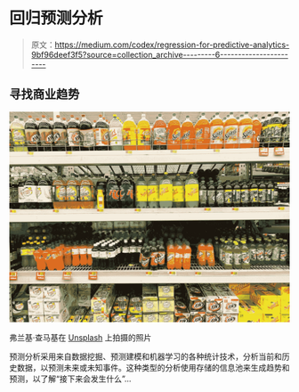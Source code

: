 # 回归预测分析

> 原文：<https://medium.com/codex/regression-for-predictive-analytics-9bf96deef3f5?source=collection_archive---------6----------------------->

## 寻找商业趋势

![](img/5ac3930f30a51c4c7164c13073f3ee49.png)

弗兰基·查马基在 [Unsplash](https://unsplash.com?utm_source=medium&utm_medium=referral) 上拍摄的照片

预测分析采用来自数据挖掘、预测建模和机器学习的各种统计技术，分析当前和历史数据，以预测未来或未知事件。这种类型的分析使用存储的信息池来生成趋势和预测，以了解“接下来会发生什么”…